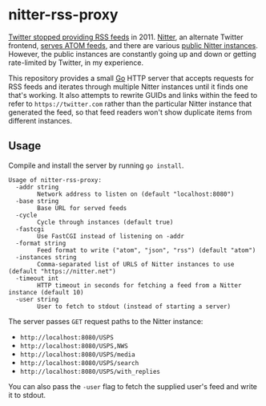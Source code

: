 # nitter-rss-proxy

[Twitter stopped providing RSS feeds] in 2011. [Nitter], an alternate Twitter
frontend, [serves ATOM feeds], and there are various [public Nitter instances].
However, the public instances are constantly going up and down or getting
rate-limited by Twitter, in my experience.

This repository provides a small [Go] HTTP server that accepts requests for RSS
feeds and iterates through multiple Nitter instances until it finds one that's
working. It also attempts to rewrite GUIDs and links within the feed to refer to
`https://twitter.com` rather than the particular Nitter instance that generated
the feed, so that feed readers won't show duplicate items from different
instances.

[Twitter stopped providing RSS feeds]: https://sociable.co/social-media/twitter-removes-all-search-rss-links-from-its-site-now-users-must-resort-to-hacks-to-get-feeds/
[Nitter]: https://github.com/zedeus/nitter
[serves ATOM feeds]: https://github.com/zedeus/nitter/issues/5
[public Nitter instances]: https://github.com/zedeus/nitter/wiki/Instances
[Go]: https://golang.org/

## Usage

Compile and install the server by running `go install`.

```
Usage of nitter-rss-proxy:
  -addr string
        Network address to listen on (default "localhost:8080")
  -base string
        Base URL for served feeds
  -cycle
        Cycle through instances (default true)
  -fastcgi
        Use FastCGI instead of listening on -addr
  -format string
        Feed format to write ("atom", "json", "rss") (default "atom")
  -instances string
        Comma-separated list of URLS of Nitter instances to use (default "https://nitter.net")
  -timeout int
        HTTP timeout in seconds for fetching a feed from a Nitter instance (default 10)
  -user string
        User to fetch to stdout (instead of starting a server)
```

The server passes `GET` request paths to the Nitter instance:

*   `http://localhost:8080/USPS`
*   `http://localhost:8080/USPS,NWS`
*   `http://localhost:8080/USPS/media`
*   `http://localhost:8080/USPS/search`
*   `http://localhost:8080/USPS/with_replies`

You can also pass the `-user` flag to fetch the supplied user's feed and write
it to stdout.
